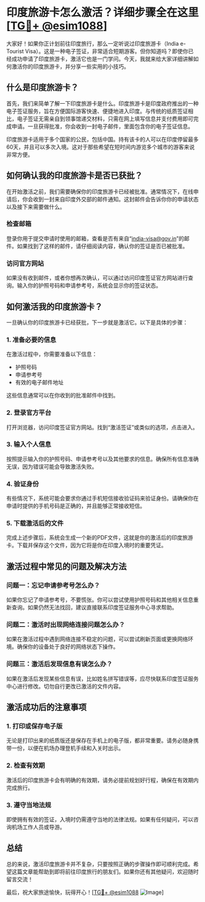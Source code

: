 # 印度旅游卡怎么激活？详细步骤全在这里[[TG💪+ @esim1088](https://t.me/s/esim1088)]

大家好！如果你正计划前往印度旅行，那么一定听说过印度旅游卡（India e-Tourist Visa）。这是一种电子签证，非常适合短期游客。但你知道吗？即使你已经成功申请了印度旅游卡，激活它也是一门学问。今天，我就来给大家详细讲解如何激活你的印度旅游卡，并分享一些实用的小技巧。

## 什么是印度旅游卡？

首先，我们来简单了解一下印度旅游卡是什么。印度旅游卡是印度政府推出的一种电子签证服务，旨在方便国际游客快速、便捷地进入印度。与传统的纸质签证相比，电子签证无需亲自到领事馆递交材料，只需在网上填写信息并支付费用即可完成申请。一旦获得批准，你会收到一封电子邮件，里面包含你的电子签证信息。

印度旅游卡适用于多个国家的公民，包括中国。持有该卡的人可以在印度停留最多60天，并且可以多次入境。这对于那些希望在短时间内游览多个城市的游客来说非常方便。

## 如何确认我的印度旅游卡是否已获批？

在开始激活之前，我们需要确保你的印度旅游卡已经被批准。通常情况下，在线申请后，你会收到一封来自印度外交部的邮件通知。这封邮件会告诉你你的申请状态以及接下来需要做什么。

### 检查邮箱

登录你用于提交申请时使用的邮箱，查看是否有来自“india-visa@gov.in”的邮件。如果找到了这样的邮件，请仔细阅读内容，确认你的签证是否已被批准。

### 访问官方网站

如果没有收到邮件，或者你想再次确认，可以通过访问印度签证官方网站进行查询。输入你的护照号码和申请参考号，系统会显示你的签证状态。

## 如何激活我的印度旅游卡？

一旦确认你的印度旅游卡已经获批，下一步就是激活它。以下是具体的步骤：

### 1. 准备必要的信息

在激活过程中，你需要准备以下信息：
- 护照号码
- 申请参考号
- 有效的电子邮件地址

这些信息通常可以在你收到的批准邮件中找到。

### 2. 登录官方平台

打开浏览器，访问印度签证官方网站。找到“激活签证”或类似的选项，点击进入。

### 3. 输入个人信息

按照提示输入你的护照号码、申请参考号以及其他要求的信息。确保所有信息准确无误，因为错误可能会导致激活失败。

### 4. 验证身份

有些情况下，系统可能会要求你通过手机短信接收验证码来验证身份。请确保你在申请时提供的手机号码是正确的，并且能够正常接收短信。

### 5. 下载激活后的文件

完成上述步骤后，系统会生成一个新的PDF文件，这就是你的激活后的印度旅游卡。下载并保存这个文件，因为它将是你在印度入境时的重要凭证。

## 激活过程中常见的问题及解决方法

### 问题一：忘记申请参考号怎么办？

如果你忘记了申请参考号，不要慌张。你可以尝试使用护照号码和其他相关信息重新查询。如果仍然无法找回，建议直接联系印度签证服务中心寻求帮助。

### 问题二：激活时出现网络连接问题怎么办？

如果在激活过程中遇到网络连接不稳定的问题，可以尝试刷新页面或更换网络环境。确保你的设备处于良好的网络状态下操作。

### 问题三：激活后发现信息有误怎么办？

如果在激活后发现某些信息有误，比如姓名拼写错误等，应尽快联系印度签证服务中心进行修改。切勿自行更改已激活的文件内容。

## 激活成功后的注意事项

### 1. 打印或保存电子版

无论是打印出来的纸质版还是保存在手机上的电子版，都非常重要。请务必随身携带一份，以便在机场办理登机手续和入关时出示。

### 2. 检查有效期

激活后的印度旅游卡会有明确的有效期，请务必提前规划好行程，确保在有效期内完成旅行。

### 3. 遵守当地法规

即使拥有有效的签证，入境时仍需遵守当地的法律法规。如果有任何疑问，可以咨询机场工作人员或导游。

## 总结

总的来说，激活印度旅游卡并不复杂，只要按照正确的步骤操作即可顺利完成。希望这篇文章能帮助到即将前往印度旅行的朋友们。如果你还有其他疑问，欢迎随时留言交流！

最后，祝大家旅途愉快，玩得开心！[[TG💪+ @esim1088](https://t.me/s/esim1088) ![Image](https://i.postimg.cc/4NQfJmqS/Snipaste-2025-05-13-00-14-12.png)]